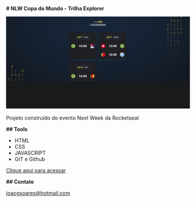 **# NLW Copa do Mundo - Trilha Explorer**

![preview](./preview.jpeg)

Projeto construído do evento Next Week da Rocketseat

**## Tools**

- HTML
- CSS
- JAVASCRIPT
- GIT e Github

[Clique aqui para acessar](https://github.com/joaogasoares)

**## Contato**

joaogsoares@hotmail.com
